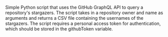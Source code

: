 Simple Python script that uses the GitHub GraphQL API to query a repository's stargazers. The script takes in a repository owner and name as arguments and returns a CSV file containing the usernames of the stargazers. The script requires a personal access token for authentication, which should be stored in the githubToken variable.